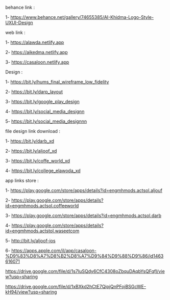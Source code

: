behance link :

1- https://www.behance.net/gallery/74655385/AI-Khidma-Logo-Style-UXUI-Design

web link :

1- https://alawda.netlify.app

2- https://aikedma.netlify.app

3- https://casaloon.netlify.app

Design :

1- https://bit.ly/hums_final_wireframe_low_fidelity

2- https://bit.ly/darp_layout

3- https://bit.ly/google_play_design

4- https://bit.ly/social_media_designn

5- https://bit.ly/social_media_designnn

file design link download :

1- https://bit.ly/darb_xd

2- https://bit.ly/aljoof_xd

3- https://bit.ly/coffe_world_xd

4- https://bit.ly/college_elawoda_xd

app links store :

1- https://play.google.com/store/apps/details?id=engmhmods.actsol.aljouf

2- https://play.google.com/store/apps/details?id=engmhmods.actsol.coffeeworld

3- https://play.google.com/store/apps/details?id=engmhmods.actsol.darb

4- https://play.google.com/store/apps/details?id=engmhmods.actstol.waseetcom

5- http://bit.ly/aljoof-ios

6- https://apps.apple.com/il/app/casaloon-%D9%83%D8%A7%D8%B2%D8%A7%D9%84%D9%88%D9%86/id1463616071



https://drive.google.com/file/d/1s7IuSQdy6CfC4308oZbquDAqbYsQFqfl/view?usp=sharing

https://drive.google.com/file/d/1xBXkd2hCtE7QipjQnPFojBSGcWE-kH94/view?usp=sharing



